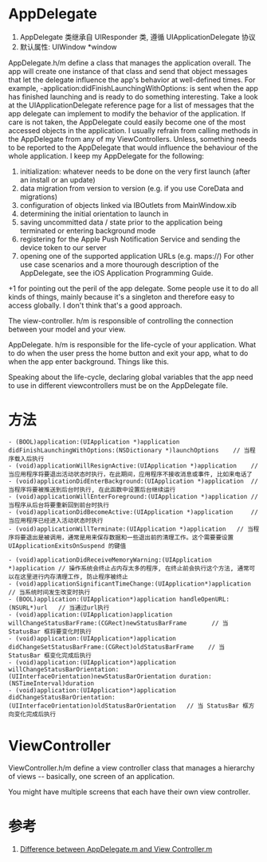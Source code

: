 # AppDelegate

1. AppDelegate 类继承自 UIResponder 类, 遵循 UIApplicationDelegate 协议
2. 默认属性: UIWindow *window

AppDelegate.h/m define a class that manages the application overall.
The app will create one instance of that class and send that object messages that let the delegate influence the app's behavior at well-defined times.
For example, -application:didFinishLaunchingWithOptions: is sent when the app has finished launching and is ready to do something interesting.
Take a look at the UIApplicationDelegate reference page for a list of messages that the app delegate can implement to modify the behavior of the application.
If care is not taken, the AppDelegate could easily become one of the most accessed objects in the application.
I usually refrain from calling methods in the AppDelegate from any of my ViewControllers. Unless, something needs to be reported to the AppDelegate that would influence the behaviour of the whole application.
I keep my AppDelegate for the following:
1. initialization: whatever needs to be done on the very first launch (after an install or an update)
2. data migration from version to version (e.g. if you use CoreData and migrations)
3. configuration of objects linked via IBOutlets from MainWindow.xib
4. determining the initial orientation to launch in
5. saving uncommitted data / state prior to the application being terminated or entering background mode
6. registering for the Apple Push Notification Service and sending the device token to our server
7. opening one of the supported application URLs (e.g. maps://)
For other use case scenarios and a more thourough description of the AppDelegate, see the iOS Application Programming Guide.

+1 for pointing out the peril of the app delegate. Some people use it to do all kinds of things, mainly because it's a singleton and therefore easy to access globally. I don't think that's a good approach.

The view-controller. h/m is responsible of controlling the connection between your model and your view.

AppDelegate. h/m is responsible for the life-cycle of your application. What to do when the user press the home button and exit your app, what to do when the app enter background. Things like this.

Speaking about the life-cycle, declaring global variables that the app need to use in different viewcontrollers must be on the AppDelegate file.

# 方法

```
- (BOOL)application:(UIApplication *)application didFinishLaunchingWithOptions:(NSDictionary *)launchOptions	// 当程序载入后执行
- (void)applicationWillResignActive:(UIApplication *)application	// 当应用程序将要退出活动状态时执行，在此期间，应用程序不接收消息或事件, 比如来电话了
- (void)applicationDidEnterBackground:(UIApplication *)application	// 当程序将要被推送到后台时执行, 在此函数中设置后台继续运行
- (void)applicationWillEnterForeground:(UIApplication *)application	// 当程序从后台将要重新回到前台时执行
- (void)applicationDidBecomeActive:(UIApplication *)application		// 当应用程序已经进入活动状态时执行
- (void)applicationWillTerminate:(UIApplication *)application	// 当程序将要退出是被调用，通常是用来保存数据和一些退出前的清理工作。这个需要要设置 UIApplicationExitsOnSuspend 的键值

- (void)applicationDidReceiveMemoryWarning:(UIApplication *)application	// 操作系统会终止占内存太多的程序, 在终止前会执行这个方法, 通常可以在这里进行内存清理工作, 防止程序被终止
- (void)applicationSignificantTimeChange:(UIApplication*)application	// 当系统时间发生改变时执行
- (BOOL)application:(UIApplication*)application handleOpenURL:(NSURL*)url	// 当通过url执行
- (void)application:(UIApplication)application willChangeStatusBarFrame:(CGRect)newStatusBarFrame		// 当 StatusBar 框将要变化时执行
- (void)application:(UIApplication*)application didChangeSetStatusBarFrame:(CGRect)oldStatusBarFrame	// 当 StatusBar 框变化完成后执行
- (void)application:(UIApplication*)application willChangeStatusBarOrientation:(UIInterfaceOrientation)newStatusBarOrientation duration:(NSTimeInterval)duration
- (void)application:(UIApplication*)application didChangeStatusBarOrientation:(UIInterfaceOrientation)oldStatusBarOrientation	// 当 StatusBar 框方向变化完成后执行
```

# ViewController

ViewController.h/m define a view controller class that manages a hierarchy of views -- basically, one screen of an application.

You might have multiple screens that each have their own view controller.


# 参考

1. [Difference between AppDelegate.m and View Controller.m](http://stackoverflow.com/questions/6062569/difference-between-appdelegate-m-and-view-controller-m)
